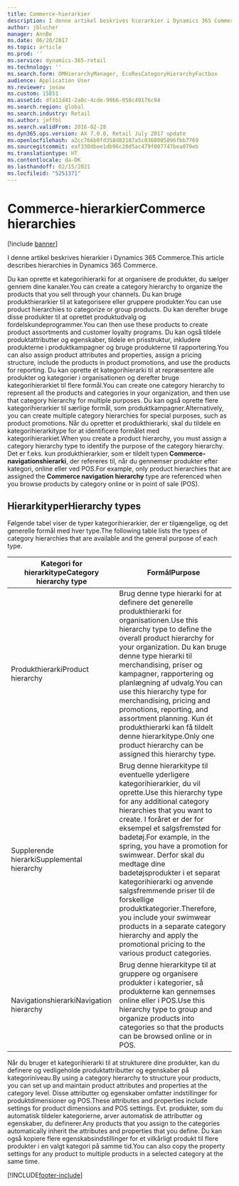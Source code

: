 ```yaml
---
title: Commerce-hierarkier
description: I denne artikel beskrives hierarkier i Dynamics 365 Commerce.
author: jblucher
manager: AnnBe
ms.date: 06/20/2017
ms.topic: article
ms.prod: ''
ms.service: dynamics-365-retail
ms.technology: ''
ms.search.form: OMHierarchyManager, EcoResCategoryHierarchyFactbox
audience: Application User
ms.reviewer: josaw
ms.custom: 15851
ms.assetid: dfa11d41-2a0c-4cde-99b6-058c49176c94
ms.search.region: global
ms.search.industry: Retail
ms.author: jeffbl
ms.search.validFrom: 2016-02-28
ms.dyn365.ops.version: AX 7.0.0, Retail July 2017 update
ms.openlocfilehash: a2cc766b0fd358d82187a5c0368005896fbb7769
ms.sourcegitcommit: eaf330dbee1db96c20d5ac479f007747bea079eb
ms.translationtype: HT
ms.contentlocale: da-DK
ms.lasthandoff: 02/15/2021
ms.locfileid: "5251371"
---
```

# <a name="commerce-hierarchies"></a><span data-ttu-id="6f14a-103">Commerce-hierarkier</span><span class="sxs-lookup"><span data-stu-id="6f14a-103">Commerce hierarchies</span></span>

[!include [banner](includes/banner.md)]

<span data-ttu-id="6f14a-104">I denne artikel beskrives hierarkier i Dynamics 365 Commerce.</span><span class="sxs-lookup"><span data-stu-id="6f14a-104">This article describes hierarchies in Dynamics 365 Commerce.</span></span>

<span data-ttu-id="6f14a-105">Du kan oprette et kategorihierarki for at organisere de produkter, du sælger gennem dine kanaler.</span><span class="sxs-lookup"><span data-stu-id="6f14a-105">You can create a category hierarchy to organize the products that you sell through your channels.</span></span> <span data-ttu-id="6f14a-106">Du kan bruge produkthierarkier til at kategorisere eller gruppere produkter.</span><span class="sxs-lookup"><span data-stu-id="6f14a-106">You can use product hierarchies to categorize or group products.</span></span> <span data-ttu-id="6f14a-107">Du kan derefter bruge disse produkter til at oprettet produktudvalg og fordelskundeprogrammer.</span><span class="sxs-lookup"><span data-stu-id="6f14a-107">You can then use these products to create product assortments and customer loyalty programs.</span></span> <span data-ttu-id="6f14a-108">Du kan også tildele produktattributter og egenskaber, tildele en prisstruktur, inkludere produkterne i produktkampagner og bruge produkterne til rapportering.</span><span class="sxs-lookup"><span data-stu-id="6f14a-108">You can also assign product attributes and properties, assign a pricing structure, include the products in product promotions, and use the products for reporting.</span></span> <span data-ttu-id="6f14a-109">Du kan oprette ét kategorihierarki til at repræsentere alle produkter og kategorier i organisationen og derefter bruge kategorihierarkiet til flere formål.</span><span class="sxs-lookup"><span data-stu-id="6f14a-109">You can create one category hierarchy to represent all the products and categories in your organization, and then use that category hierarchy for multiple purposes.</span></span> <span data-ttu-id="6f14a-110">Du kan også oprette flere kategorihierarkier til særlige formål, som produktkampagner.</span><span class="sxs-lookup"><span data-stu-id="6f14a-110">Alternatively, you can create multiple category hierarchies for special purposes, such as product promotions.</span></span> <span data-ttu-id="6f14a-111">Når du opretter et produkthierarki, skal du tildele en kategorihierarkitype for at identificere formålet med kategorihierarkiet.</span><span class="sxs-lookup"><span data-stu-id="6f14a-111">When you create a product hierarchy, you must assign a category hierarchy type to identify the purpose of the category hierarchy.</span></span> <span data-ttu-id="6f14a-112">Det er f.eks. kun produkthierarkier, som er tildelt typen **Commerce-navigationshierarki**, der refereres til, når du gennemser produkter efter kategori, online eller ved POS.</span><span class="sxs-lookup"><span data-stu-id="6f14a-112">For example, only product hierarchies that are assigned the **Commerce navigation hierarchy** type are referenced when you browse products by category online or in point of sale (POS).</span></span>

## <a name="hierarchy-types"></a><span data-ttu-id="6f14a-113">Hierarkityper</span><span class="sxs-lookup"><span data-stu-id="6f14a-113">Hierarchy types</span></span>

<span data-ttu-id="6f14a-114">Følgende tabel viser de typer kategorihierarkier, der er tilgængelige, og det generelle formål med hver type.</span><span class="sxs-lookup"><span data-stu-id="6f14a-114">The following table lists the types of category hierarchies that are available and the general purpose of each type.</span></span>

| <span data-ttu-id="6f14a-115">Kategori for hierarkitype</span><span class="sxs-lookup"><span data-stu-id="6f14a-115">Category hierarchy type</span></span>       | <span data-ttu-id="6f14a-116">Formål</span><span class="sxs-lookup"><span data-stu-id="6f14a-116">Purpose</span></span> |
|-------------------------------|---------|
| <span data-ttu-id="6f14a-117">Produkthierarki</span><span class="sxs-lookup"><span data-stu-id="6f14a-117">Product hierarchy</span></span>      | <span data-ttu-id="6f14a-118">Brug denne type hierarki for at definere det generelle produkthierarki for organisationen.</span><span class="sxs-lookup"><span data-stu-id="6f14a-118">Use this hierarchy type to define the overall product hierarchy for your organization.</span></span> <span data-ttu-id="6f14a-119">Du kan bruge denne type hierarki til merchandising, priser og kampagner, rapportering og planlægning af udvalg.</span><span class="sxs-lookup"><span data-stu-id="6f14a-119">You can use this hierarchy type for merchandising, pricing and promotions, reporting, and assortment planning.</span></span> <span data-ttu-id="6f14a-120">Kun ét produkthierarki kan få tildelt denne hierarkitype.</span><span class="sxs-lookup"><span data-stu-id="6f14a-120">Only one product hierarchy can be assigned this hierarchy type.</span></span> |
| <span data-ttu-id="6f14a-121">Supplerende hierarki</span><span class="sxs-lookup"><span data-stu-id="6f14a-121">Supplemental hierarchy</span></span> | <span data-ttu-id="6f14a-122">Brug denne hierarkitype til eventuelle yderligere kategorihierarkier, du vil oprette.</span><span class="sxs-lookup"><span data-stu-id="6f14a-122">Use this hierarchy type for any additional category hierarchies that you want to create.</span></span> <span data-ttu-id="6f14a-123">I foråret er der for eksempel et salgsfremstød for badetøj.</span><span class="sxs-lookup"><span data-stu-id="6f14a-123">For example, in the spring, you have a promotion for swimwear.</span></span> <span data-ttu-id="6f14a-124">Derfor skal du medtage dine badetøjsprodukter i et separat kategorihierarki og anvende salgsfremmende priser til de forskellige produktkategorier.</span><span class="sxs-lookup"><span data-stu-id="6f14a-124">Therefore, you include your swimwear products in a separate category hierarchy and apply the promotional pricing to the various product categories.</span></span> |
| <span data-ttu-id="6f14a-125">Navigationshierarki</span><span class="sxs-lookup"><span data-stu-id="6f14a-125">Navigation hierarchy</span></span>   | <span data-ttu-id="6f14a-126">Brug denne hierarkitype til at gruppere og organisere produkter i kategorier, så produkterne kan gennemses online eller i POS.</span><span class="sxs-lookup"><span data-stu-id="6f14a-126">Use this hierarchy type to group and organize products into categories so that the products can be browsed online or in POS.</span></span> |

<span data-ttu-id="6f14a-127">Når du bruger et kategorihierarki til at strukturere dine produkter, kan du definere og vedligeholde produktattributter og egenskaber på kategoriniveau.</span><span class="sxs-lookup"><span data-stu-id="6f14a-127">By using a category hierarchy to structure your products, you can set up and maintain product attributes and properties at the category level.</span></span> <span data-ttu-id="6f14a-128">Disse attributter og egenskaber omfatter indstillinger for produktdimensioner og POS.</span><span class="sxs-lookup"><span data-stu-id="6f14a-128">These attributes and properties include settings for product dimensions and POS settings.</span></span> <span data-ttu-id="6f14a-129">Evt. produkter, som du automatisk tildeler kategorierne, arver automatisk de attributter og egenskaber, du definerer.</span><span class="sxs-lookup"><span data-stu-id="6f14a-129">Any products that you assign to the categories automatically inherit the attributes and properties that you define.</span></span> <span data-ttu-id="6f14a-130">Du kan også kopiere flere egenskabsindstillinger for et vilkårligt produkt til flere produkter i en valgt kategori på samme tid.</span><span class="sxs-lookup"><span data-stu-id="6f14a-130">You can also copy the property settings for any product to multiple products in a selected category at the same time.</span></span>


[!INCLUDE[footer-include](../includes/footer-banner.md)]